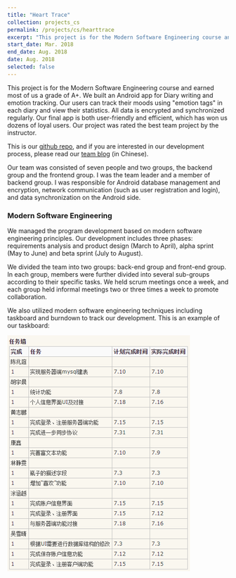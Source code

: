 ```yaml
---
title: "Heart Trace"
collection: projects_cs
permalink: /projects/cs/hearttrace
excerpt: "This project is for the Modern Software Engineering course and earned most of us a grade of A+. We built an Android app for Diary writing and emotion tracking. Our users can track their moods using \"emotion tags\" in each diary and view their statistics. All data is encrypted and synchronized regularly. Our final app is both user-friendly and efficient, which has won us dozens of loyal users. Our project was rated the best team project by the instructor."
start_date: Mar. 2018
end_date: Aug. 2018
date: Aug. 2018
selected: false
---
```


This project is for the Modern Software Engineering course and earned most of us a grade of A+. We built an Android app for Diary writing and emotion tracking. Our users can track their moods using "emotion tags" in each diary and view their statistics. All data is encrypted and synchronized regularly. Our final app is both user-friendly and efficient, which has won us dozens of loyal users. Our project was rated the best team project by the instructor.

This is our [github repo](https://github.com/shirley-wu/HeartTrace), and if you are interested in our development process, please read our [team blog](https://www.cnblogs.com/USTC-CC/) (in Chinese).

Our team was consisted of seven people and two groups, the backend group and the frontend group. I was the team leader and a member of backend group.
I was responsible for Android database management and encryption, network communication (such as user registration and login), and data synchronization on the Android side.

### Modern Software Engineering

We managed the program development based on modern software engineering principles. Our development includes three phases: requirements analysis and product design (March to April), alpha sprint (May to June) and beta sprint (July to August).

We divided the team into two groups: back-end group and front-end group. In each group, members were further divided into several sub-groups according to their specific tasks. We held scrum meetings once a week, and each group held informal meetings two or three times a week to promote collaboration.

We also utilized modern software engineering techniques including taskboard and burndown to track our development. This is an example of our taskboard:

![](/images/hearttrace_taskboard.png)

